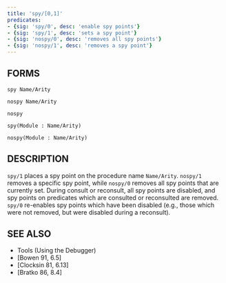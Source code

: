 ```yaml
---
title: 'spy/[0,1]'
predicates:
- {sig: 'spy/0', desc: 'enable spy points'}
- {sig: 'spy/1', desc: 'sets a spy point'}
- {sig: 'nospy/0', desc: 'removes all spy points'}
- {sig: 'nospy/1', desc: 'removes a spy point'}
---
```


## FORMS

```
spy Name/Arity

nospy Name/Arity

nospy

spy(Module : Name/Arity)

nospy(Module : Name/Arity)
```

## DESCRIPTION

`spy/1` places a spy point on the procedure name `Name/Arity`. `nospy/1` removes a specific spy point, while `nospy/0` removes all spy points that are currently set. During consult or reconsult, all spy points are disabled, and spy points on predicates which are consulted or reconsulted are removed. `spy/0` re-enables spy points which have been disabled (e.g., those which were not removed, but were disabled during a reconsult).


## SEE ALSO

- Tools (Using the Debugger)
- [Bowen 91, 6.5]
- [Clocksin 81, 6.13]
- [Bratko 86, 8.4]
